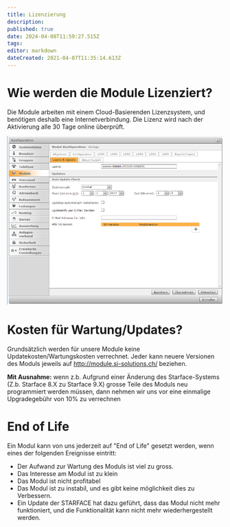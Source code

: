 ```yaml
---
title: Lizenzierung
description: 
published: true
date: 2024-04-08T11:59:27.515Z
tags: 
editor: markdown
dateCreated: 2021-04-07T11:35:14.613Z
---
```


# Wie werden die Module Lizenziert?
Die Module arbeiten mit einem Cloud-Basierenden Lizenzsystem, und benötigen deshalb eine Internetverbindung.
Die Lizenz wird nach der Aktivierung alle 30 Tage online überprüft.

![Lizenz](/uploads/lizenz/lizenz.png "Lizenz")

# Kosten für Wartung/Updates?
Grundsätzlich werden für unsere Module keine Updatekosten/Wartungskosten verrechnet.
Jeder kann neuere Versionen des Moduls jeweils auf http://module.si-solutions.ch/ beziehen.

**Mit Ausnahme:** wenn z.b. Aufgrund einer Änderung des Starface-Systems (Z.b. Starface 8.X zu Starface 9.X) grosse Teile des Moduls neu programmiert werden müssen, dann nehmen wir uns vor eine einmalige Upgradegebühr von 10% zu verrechnen

# End of Life
Ein Modul kann von uns jederzeit auf "End of Life" gesetzt werden, wenn eines der folgenden Ereignisse eintritt:

- Der Aufwand zur Wartung des Moduls ist viel zu gross.
- Das Interesse am Modul ist zu klein
- Das Modul ist nicht profitabel
- Das Modul ist zu instabil, und es gibt keine möglichkeit dies zu Verbessern.
- Ein Update der STARFACE hat dazu geführt, dass das Modul nicht mehr funktioniert, und die Funktionalität kann nicht mehr wiederhergestellt werden.